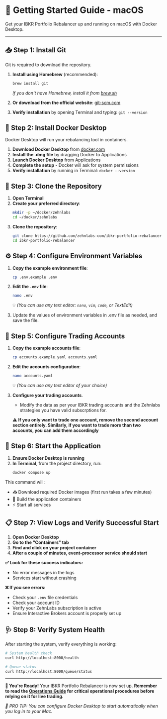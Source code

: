 # 🚀 Getting Started Guide - macOS

Get your IBKR Portfolio Rebalancer up and running on macOS with Docker Desktop.

---

## 📥 Step 1: Install Git

Git is required to download the repository.

1. **Install using Homebrew** (recommended):
   ```bash
   brew install git
   ```
   
   *If you don't have Homebrew, install it from [brew.sh](https://brew.sh/)*

2. **Or download from the official website**: [git-scm.com](https://git-scm.com/download/mac)

3. **Verify installation** by opening Terminal and typing: `git --version`

## 🐳 Step 2: Install Docker Desktop

Docker Desktop will run your rebalancing tool in containers.

1. **Download Docker Desktop** from [docker.com](https://www.docker.com/products/docker-desktop/)
2. **Install the .dmg file** by dragging Docker to Applications
3. **Launch Docker Desktop** from Applications
4. **Complete the setup** - Docker will ask for system permissions
5. **Verify installation** by running in Terminal: `docker --version`

## 📁 Step 3: Clone the Repository

1. **Open Terminal**
2. **Create your preferred directory**:
   ```bash
   mkdir -p ~/docker/zehnlabs
   cd ~/docker/zehnlabs
   ```
3. **Clone the repository**:
   ```bash
   git clone https://github.com/zehnlabs-com/ibkr-portfolio-rebalancer.git
   cd ibkr-portfolio-rebalancer
   ```

## ⚙️ Step 4: Configure Environment Variables

1. **Copy the example environment file**:
   ```bash
   cp .env.example .env
   ```

2. **Edit the `.env` file**:
   ```bash
   nano .env
   ```
   💡 *(You can use any text editor: `nano`, `vim`, `code`, or TextEdit)*

3. Update the values of environment variables in .env file as needed, and save the file.
   
## 🏦 Step 5: Configure Trading Accounts

1. **Copy the example accounts file**:
   ```bash
   cp accounts.example.yaml accounts.yaml
   ```

2. **Edit the accounts configuration**:
   ```bash
   nano accounts.yaml
   ```
   💡 *(You can use any text editor of your choice)*

3. **Configure your trading accounts**. 
   - Modify the data as per your IBKR trading accounts and the Zehnlabs strategies you have valid subscrptions for.

   ⚠️ **If you only want to trade one account, remove the second account section entirely. Similarly, if you want to trade more than two accounts, you can add them accordingly**

## 🚀 Step 6: Start the Application

1. **Ensure Docker Desktop is running**
2. **In Terminal**, from the project directory, run:
   ```bash
   docker compose up
   ```

This command will:
- 📥 Download required Docker images (first run takes a few minutes)
- 🔨 Build the application containers
- ⚡ Start all services

## 📋 Step 7: View Logs and Verify Successful Start

1. **Open Docker Desktop**
2. **Go to the "Containers" tab**
3. **Find and click on your project container**
4. **After a couple of minutes, event-processor service should start**

**✅ Look for these success indicators:**
- No error messages in the logs
- Services start without crashing

**❌ If you see errors:**
- Check your `.env` file credentials
- Check your account ID
- Verify your ZehnLabs subscription is active
- Ensure Interactive Brokers account is properly set up

## 🩺 Step 8: Verify System Health

After starting the system, verify everything is working:

```bash
# System health check
curl http://localhost:8000/health

# Queue status
curl http://localhost:8000/queue/status
```

---

**🎉 You're Ready!** Your IBKR Portfolio Rebalancer is now set up. **Remember to read the [Operations Guide](operations.md) for critical operational procedures before relying on it for live trading.**

*🔔 PRO TIP: You can configure Docker Desktop to start automatically when you log in to your Mac.*
